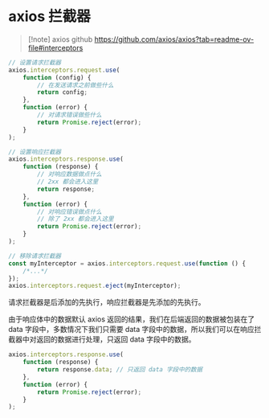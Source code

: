 # axios 拦截器

> [!note] axios github
> https://github.com/axios/axios?tab=readme-ov-file#interceptors

```javascript
// 设置请求拦截器
axios.interceptors.request.use(
    function (config) {
        // 在发送请求之前做些什么
        return config;
    },
    function (error) {
        // 对请求错误做些什么
        return Promise.reject(error);
    }
);

// 设置响应拦截器
axios.interceptors.response.use(
    function (response) {
        // 对响应数据做点什么
        // 2xx 都会进入这里
        return response;
    },
    function (error) {
        // 对响应错误做点什么
        // 除了 2xx 都会进入这里
        return Promise.reject(error);
    }
);

// 移除请求拦截器
const myInterceptor = axios.interceptors.request.use(function () {
    /*...*/
});
axios.interceptors.request.eject(myInterceptor);
```

请求拦截器是后添加的先执行，响应拦截器是先添加的先执行。

由于响应体中的数据默认 axios 返回的结果，我们在后端返回的数据被包装在了 data 字段中，多数情况下我们只需要 data 字段中的数据，所以我们可以在响应拦截器中对返回的数据进行处理，只返回 data 字段中的数据。

```javascript
axios.interceptors.response.use(
    function (response) {
        return response.data; // 只返回 data 字段中的数据
    },
    function (error) {
        return Promise.reject(error);
    }
);
```
